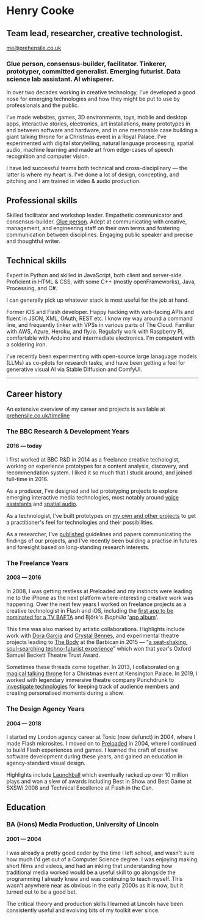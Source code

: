 # Henry Cooke   

## Team lead, researcher, creative technologist.

me@prehensile.co.uk

### Glue person, consensus-builder, facilitator. Tinkerer, prototyper, committed generalist. Emerging futurist. Data science lab assistant. AI whisperer.

In over two decades working in creative technology, I've developed a good nose for emerging technologies and how they might be put to use by professionals and the public.

I've made websites, games, 3D environments, toys, mobile and desktop apps, interactive stories, electronics, art installations, many prototypes in and between software and hardware, and in one memorable case building a giant talking throne for a Christmas event in a Royal Palace. I've experimented with digital storytelling, natural language processing, spatial audio, machine learning and made art from edge-cases of speech recognition and computer vision.

I have led successful teams both technical and cross-disciplinary — the latter is where my heart is. I've done a lot of design, concepting, and pitching and I am trained in video & audio production.

## Professional skills

Skilled facilitator and workshop leader. Empathetic communicator and consensus-builder. [Glue person](https://www.linkedin.com/pulse/glue-people-one-most-desired-job-market-enza-artino/). Adept at communicating with creative, management, and engineering staff on their own terms and fostering communication between disciplines. Engaging public speaker and precise and thoughtful writer.

## Technical skills

Expert in Python and skilled in JavaScript, both client and server-side. Proficient in HTML & CSS, with some C++ (mostly openFrameworks), Java, Processing, and C#. 

I can generally pick up whatever stack is most useful for the job at hand. 

Former iOS and Flash developer. Happy hacking with web-facing APIs and fluent in JSON, XML, OAuth, REST etc. I know my way around a command line, and frequently tinker with VPSs in various parts of The Cloud. Familiar with AWS, Azure, Heroku, and fly.io. Regularly work with Raspberry Pi, comfortable with Arduino and intermediate electronics. I'm competent with a soldering iron.

I've recently been experimenting with open-source large lanaguage models (LLMs) as co-pilots for research tasks, and have been getting a feel for generative visual AI via Stable Diffusion and ComfyUI.

---

## Career history

An extensive overview of my career and projects is available at
[prehensile.co.uk/timeline](https://prehensile.co.uk/timeline/)

### The BBC Research & Development Years
#### 2016 — today

I first worked at BBC R&D in 2014 as a freelance creative techologist, working on experience prototypes for a content analysis, discovery, and recommendation system. I liked it so much that I stuck around, and joined full-time in 2016.

As a producer, I've designed and led prototyping projects to explore emerging interactive media technologies, most notably around [voice assistants](https://www.bbc.co.uk/rd/projects/talking-with-machines) and [spatial audio](https://www.bbc.co.uk/rd/blog/2021-01-audio-augmented-reality-spatial-voice).

As a technologist, I've built prototypes on [my own and other projects](https://www.bbc.co.uk/rd/people/henry-cooke?Type=Projects&Decade=All) to get a practitioner's feel for technologies and their possibilities.

As a researcher, I've [published](https://www.semanticscholar.org/author/Henry-Cooke/46422799) guidelines and papers communicating the findings of our projects, and I've recently been building a practise in futures and foresight based on long-standing research interests.

### The Freelance Years
#### 2008 — 2016

In 2008, I was getting restless at Preloaded and my instincts were leading me to the iPhone as the next platform where interesting creative work was happening. Over the next few years I worked on freelance projects as a creative technologist in Flash and iOS, including the [first app to be nominated for a TV BAFTA](https://www.telegraph.co.uk/technology/mobile-phones/8475033/Malcolm-Tucker-iPhone-app-nominated-for-Bafta.html) and Björk's _Biophilia_ '[app album](https://en.wikipedia.org/wiki/Biophilia_(album)#App)'.

This time was also marked by artistic collaborations. Highlights include work with [Dora Garcia](https://twentythreemillionstories.org/) and [Crystal Bennes](https://www.crystalbennes.com/portfolio/when-computers-were-women/), and experimental theatre projects leading to [The Body](https://nigelandlouise.com/The-Body) at the Barbican in 2015 — "[a seat-shaking, soul-searching techno-futurist experience](https://www.theguardian.com/stage/2015/nov/22/the-body-review-barbican)" which won that year's Oxford Samuel Beckett Theatre Trust Award.

Sometimes these threads come together. In 2013, I collaborated on [a magical talking throne](http://elkworks.co.uk/throne) for a Christmas event at Kensington Palace. In 2019, I worked with legendary immersive theatre company Punchdrunk to [investigate technologies](https://motherultimate.com/projects/theatre) for keeping track of audience members and creating personalised moments during a show.

### The Design Agency Years
#### 2004 — 2018

I started my London agency career at Tonic (now defunct) in 2004, where I made Flash microsites. I moved on to [Preloaded](https://www.preloaded.com) in 2004, where I continued to build Flash experiences and games. I learned the craft of creative software development during these years, and gained an education in agency-standard visual design.

Highlights include [Launchball](https://preloaded.com/work/launchball/) which eventually racked up over 10 million plays and won a slew of awards including Best in Show and Best Game at SXSWi 2008 and Technical Excellence at Flash in the Can.   

## Education
### BA (Hons) Media Production, University of Lincoln
#### 2001 — 2004

I was already a pretty good coder by the time I left school, and wasn't sure how much I'd get out of a Computer Science degree. I was enjoying making short films and videos, and had an inkling that understanding how traditional media worked would be a useful skill to go alongside the programming I already knew and was continuing to teach myself. This wasn't anywhere near as obvious in the early 2000s as it is now, but it turned out to be a good bet.

The critical theory and production skills I learned at Lincoln have been consistently useful and evolving bits of my toolkit ever since.

